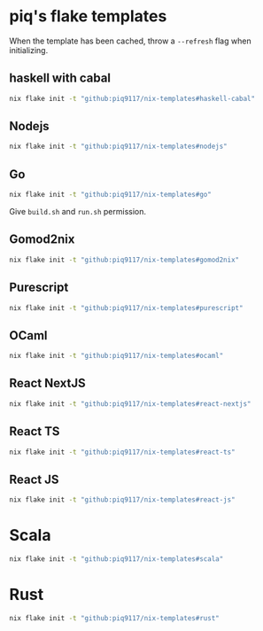 # piq's flake templates
When the template has been cached, throw a `--refresh` flag when initializing.

## haskell with cabal

``` sh
nix flake init -t "github:piq9117/nix-templates#haskell-cabal"
```


## Nodejs

``` sh
nix flake init -t "github:piq9117/nix-templates#nodejs"
```

## Go

``` sh
nix flake init -t "github:piq9117/nix-templates#go"
```
Give `build.sh` and `run.sh` permission.

## Gomod2nix
```sh
nix flake init -t "github:piq9117/nix-templates#gomod2nix"
```


## Purescript

``` sh
nix flake init -t "github:piq9117/nix-templates#purescript"
```

## OCaml

``` sh
nix flake init -t "github:piq9117/nix-templates#ocaml"
```

## React NextJS
``` sh
nix flake init -t "github:piq9117/nix-templates#react-nextjs"
```

## React TS
``` sh
nix flake init -t "github:piq9117/nix-templates#react-ts"
```

## React JS
``` sh
nix flake init -t "github:piq9117/nix-templates#react-js"
```

# Scala
```sh
nix flake init -t "github:piq9117/nix-templates#scala"
```

# Rust
```sh
nix flake init -t "github:piq9117/nix-templates#rust"
```
